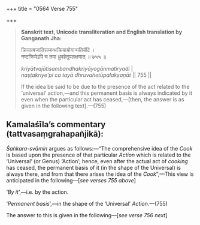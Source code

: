 +++
title = "0564 Verse 755"

+++
> **Sanskrit text, Unicode transliteration and English translation by Ganganath Jha:** 
>
> क्रियात्वजातिसम्बन्धक्रियायोगान्मतिर्यदि ।  
> नष्टक्रियेऽपि च तया ध्रुवहेतूपलक्षणात् ॥ ७५५ ॥ 
>
> *kriyātvajātisambandhakriyāyogānmatiryadi* \|  
> *naṣṭakriye'pi ca tayā dhruvahetūpalakṣaṇāt* \|\| 755 \|\| 
>
> If the idea be said to be due to the presence of the act related to the ‘universal’ action,—and this permanent basis is always indicated by it even when the particular act has ceased,—[then, the answer is as given in the following text].—(755)



## Kamalaśīla’s commentary (tattvasaṃgrahapañjikā):

*Śaṅkara-svāmin* argues as follows:—“The comprehensive idea of the *Cook* is based upon the presence of that particular *Action* which is related to the ‘Universal’ (or Genus) ‘Action’; hence, even after the actual act of *cooking* has ceased, the permanent basis of it (in the shape of the Universal) is always there, and from that there arises the idea of the *Cook*”,—This view is anticipated in the following—[*see verses 755 above*]

‘*By it*’,—i.e. by the action.

‘*Permanent basis*’,—in the shape of the ‘Universal’ *Action*.—(755)

The answer to this is given in the following—[*see verse 756 next*]


